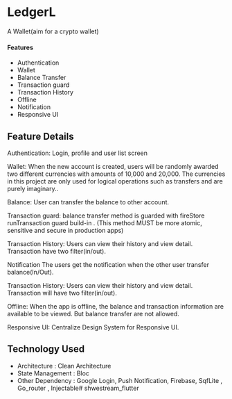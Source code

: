 # LedgerL

A Wallet(aim for a crypto wallet)

#### Features

- Authentication
- Wallet
- Balance Transfer
- Transaction guard
- Transaction History
- Offline
- Notification
- Responsive UI

## Feature Details

Authentication:
Login, profile and user list screen

Wallet:
When the new account is created, users will be randomly
awarded two different currencies with amounts of 10,000 and 20,000. The currencies in this project
are only used for logical operations such as transfers and are purely imaginary..

Balance:
User can transfer the balance to other account.

Transaction guard:
balance transfer method is guarded with fireStore runTransaction guard build-in .
(This method MUST be more atomic, sensitive and secure in production apps)

Transaction History:
Users can view their history and view detail. Transaction have two filter(in/out).

Notification
The users get the notification when the other user transfer balance(In/Out).

Transaction History:
Users can view their history and view detail. Transaction will have two filter(in/out).

Offline:
When the app is offline, the balance and transaction information are available to be viewed.
But balance transfer are not allowed.

Responsive UI:
Centralize Design System for Responsive UI.

## Technology Used

- Architecture : Clean Architecture
- State Management : Bloc
- Other Dependency : Google Login, Push Notification, Firebase, SqfLite , Go_router , Injectable#   s h w e s t r e a m _ f l u t t e r  
 